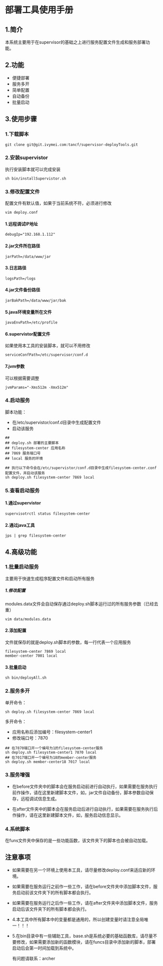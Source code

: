 # 部署工具使用手册

## 1.简介

本系统主要用于在supervisor的基础之上进行服务配置文件生成和服务部署功能。

## 2.功能

- 便捷部署
- 服务多开
- 简单配置
- 自动备份
- 批量启动

## 3.使用步骤

### 1.下载脚本

```shell
git clone git@git.ivymei.com:tancf/supervisor-deployTools.git
```

### 2.安装supervistor

执行安装脚本就可以完成安装

```shell
sh bin/installSupervistor.sh
```

### 3.修改配置文件

配置文件有默认值，如果于当前系统不符，必须进行修改

```shell
vim deploy.conf
```

#### 1.远程调试IP地址

```shell
debugIp="192.168.1.112"
```

#### 2.jar文件所在路径

```shell
jarPath=/data/www/jar
```

#### 3.日志路径

```shell
logsPath=/logs
```

#### 4.jar文件备份路径

```shell
jarBakPath=/data/www/jar/bak
```

#### 5.java环境变量所在文件

```shell
javaEnvPath=/etc/profile
```

#### 6.supervistor配置文件

如果使用本工具的安装脚本，就可以不用修改

```shell
serviceConfPath=/etc/supervisor/conf.d
```

#### 7.jvm参数

可以根据需要调整

```shell
jvmParams="-Xms512m -Xmx512m"
```

### 4.启动服务

脚本功能：

- 在/etc/supervistor/conf.d目录中生成配置文件
- 启动该服务

```shell
##
## deploy.sh 部署的主要脚本
## filesystem-center 应用名称
## 7869 服务端口号
## local 服务的环境

## 执行以下命令会在/etc/supervistor/conf.d目录中生成filesystem-center.conf配置文件，并启动该服务
sh deploy.sh filesystem-center 7869 local
```

### 5.查看启动服务

#### 1.通过supervistor

```shell
supervisotrctl status filesystem-center
```

#### 2.通过java工具

```shell
jps | grep filesystem-center
```

## 4.高级功能

### 1.批量启动服务

主要用于快速生成程序配置文件和启动所有服务

##### 1.修改配置

modules.data文件会自动保存通过deploy.sh脚本运行过的所有服务参数（已经去重）

```shell
vim data/modules.data
```

#### 2.添加配置

文件就保存的就是deploy.sh脚本的参数，每一行代表一个应用服务

```shell
filesystem-center 7869 local
member-center 7001 local
```

#### 3.批量启动

```shell
sh bin/deployAll.sh
```

### 2.服务多开

单开命令：

```shell
sh deploy.sh filesystem-center 7869 local
```

多开命令：

- 应用名称后添加编号：filesystem-center1
- 修改端口号：7870

```shell
## 在7870端口开一个编号为1的filesystem-center服务
sh deploy.sh filesystem-center1 7870 local
## 在7017端口开一个编号为18的member-center服务
sh deploy.sh member-center18 7017 local
```

### 3.服务增强

- 在before文件夹中的脚本会在服务启动前进行自动执行，如果需要在服务执行前作操作，请在这里新建脚本文件，如，jar文件自动备份，脚本参数自动保存，远程调试信息生成。

- 在after文件夹中的脚本会在服务启动后进行自动执行，如果需要在服务执行后作操作，请在这里新建脚本文件，如，服务启动信息显示。

### 4.系统脚本

在funs文件夹中保存的是一些功能函数，该文件夹下的脚本也会被自动加载。

## 注意事项

- 如果需要在另一个环境上使用本工具，请尽量修改deploy.conf来适应新的环境。
-  如果需要在服务运行之前作一些工作，请在before文件夹中添加脚本文件，服务启动前该文件夹下的所有脚本都会执行。
- 如果需要在服务运行之后作一些工作，请在after文件夹中添加脚本文件，服务启动后该文件夹下的所有脚本都会执行。
- 4.本工具中所有脚本中的变量都是通用的，所以创建变量时请注意全局唯一！！！
- 5.在bin目录中有一些辅助工具，base.sh是系统必要的基础函数库，请尽量不要修改，如果需要添加新的函数模块，请在funcs目录中添加新的脚本，部署启动后会第一时间加载到系统中。


  有问题请联系：archer
